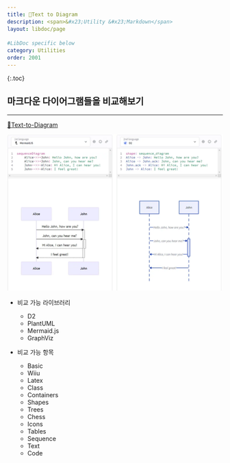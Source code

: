 ```yaml
---
title: 🔗Text to Diagram 
description: <span>&#x23;Utility &#x23;Markdown</span>
layout: libdoc/page

#LibDoc specific below
category: Utilities
order: 2001
---
```

{:.toc}

## 마크다운 다이어그램들을 비교해보기
---
[🔗Text-to-Diagram](https://text-to-diagram.com/)

![](/assets/docs/2000_Utilities/2001/1.webp)

* 비교 가능 라이브러리
  * D2
  * PlantUML
  * Mermaid.js
  * GraphViz

* 비교 가능 항목
  * Basic
  * Wiiu
  * Latex
  * Class
  * Containers
  * Shapes
  * Trees
  * Chess
  * Icons
  * Tables
  * Sequence
  * Text
  * Code